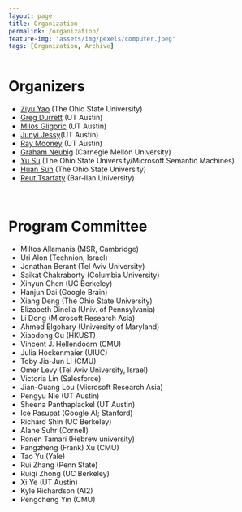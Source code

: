 ```yaml
---
layout: page
title: Organization
permalink: /organization/
feature-img: "assets/img/pexels/computer.jpeg"
tags: [Organization, Archive]
---
```


# Organizers

+ [Ziyu Yao](http://web.cse.ohio-state.edu/~yao.470/) (The Ohio State University)
+ [Greg Durrett](https://www.cs.utexas.edu/~gdurrett) (UT Austin)
+ [Milos Gligoric](http://users.ece.utexas.edu/~gligoric/) (UT Austin)
+ [Junyi Jessy](https://jjessyli.github.io)(UT Austin)
+ [Ray Mooney](https://www.cs.utexas.edu/~mooney/) (UT Austin)
+ [Graham Neubig](http://www.phontron.com/index.php?lang=en) (Carnegie Mellon University)
+ [Yu Su](http://ysu1989.github.io/) (The Ohio State University/Microsoft Semantic Machines)
+ [Huan Sun](http://web.cse.ohio-state.edu/~sun.397/) (The Ohio State University)
+ [Reut Tsarfaty](https://nlp.biu.ac.il/~rtsarfaty/onlp) (Bar-Ilan University)

<br>

# Program Committee
+ Miltos Allamanis (MSR, Cambridge)
+ Uri Alon (Technion, Israel)
+ Jonathan Berant (Tel Aviv University)
+ Saikat Chakraborty (Columbia University)
+ Xinyun Chen (UC Berkeley)
+ Hanjun Dai (Google Brain)
+ Xiang Deng (The Ohio State University)
+ Elizabeth Dinella (Univ. of Pennsylvania)
+ Li Dong (Microsoft Research Asia)
+ Ahmed Elgohary (University of Maryland)
+ Xiaodong Gu (HKUST)
+ Vincent J. Hellendoorn (CMU)
+ Julia Hockenmaier (UIUC)
+ Toby Jia-Jun Li (CMU)
+ Omer Levy (Tel Aviv University, Israel)
+ Victoria Lin (Salesforce)
+ Jian-Guang Lou (Microsoft Research Asia)
+ Pengyu Nie (UT Austin)
+ Sheena Panthaplackel (UT Austin)
+ Ice Pasupat (Google AI; Stanford)
+ Richard Shin (UC Berkeley)
+ Alane Suhr (Cornell)
+ Ronen Tamari (Hebrew university)
+ Fangzheng (Frank) Xu (CMU)
+ Tao Yu (Yale)
+ Rui Zhang (Penn State)
+ Ruiqi Zhong (UC Berkeley)
+ Xi Ye (UT Austin)
+ Kyle Richardson (AI2)
+ Pengcheng Yin (CMU)
